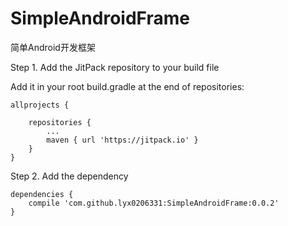 # SimpleAndroidFrame
简单Android开发框架

Step 1. Add the JitPack repository to your build file

Add it in your root build.gradle at the end of repositories:

	allprojects {

		repositories {
			...
			maven { url 'https://jitpack.io' }
		}
	}

Step 2. Add the dependency

	dependencies {
		compile 'com.github.lyx0206331:SimpleAndroidFrame:0.0.2'
	}
